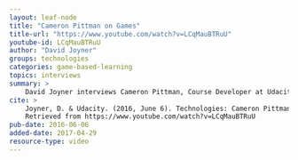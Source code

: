 ```yaml
---
layout: leaf-node
title: "Cameron Pittman on Games"
title-url: "https://www.youtube.com/watch?v=LCqMauBTRuU"
youtube-id: LCqMauBTRuU
author: "David Joyner"
groups: technologies
categories: game-based-learning
topics: interviews
summary: >
    David Joyner interviews Cameron Pittman, Course Developer at Udacity, about Games.
cite: >
    Joyner, D. & Udacity. (2016, June 6). Technologies: Cameron Pittman Interview on Games.
    Retrieved from https://www.youtube.com/watch?v=LCqMauBTRuU
pub-date: 2016-06-06
added-date: 2017-04-29
resource-type: video
---
```

